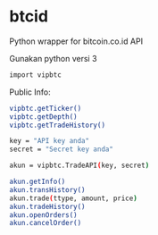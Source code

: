# btcid
Python wrapper for bitcoin.co.id API


Gunakan python versi 3

```sh
import vipbtc
```

Public Info:
```sh
vipbtc.getTicker()
vipbtc.getDepth()
vipbtc.getTradeHistory()
```

```sh
key = "API key anda"
secret = "Secret key anda"

akun = vipbtc.TradeAPI(key, secret)

akun.getInfo()
akun.transHistory()
akun.trade(ttype, amount, price)
akun.tradeHistory()
akun.openOrders()
akun.cancelOrder()
```